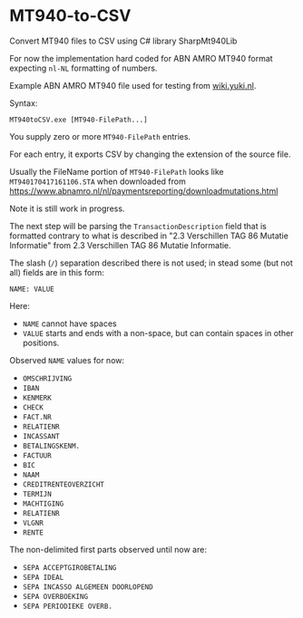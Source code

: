 # MT940-to-CSV
Convert MT940 files to CSV using C# library SharpMt940Lib

For now the implementation hard coded for ABN AMRO MT940 format expecting `nl-NL` formatting of numbers.

Example ABN AMRO MT940 file used for testing from [wiki.yuki.nl](http://wiki.yuki.nl/Default.aspx?Page=ABNAMRO%20MT940%20voorbeeld).

Syntax:

    MT940toCSV.exe [MT940-FilePath...]

You supply zero or more `MT940-FilePath` entries. 

For each entry, it exports CSV by changing the extension of the source file.

Usually the FileName portion of `MT940-FilePath` looks like `MT940170417161106.STA` when downloaded from https://www.abnamro.nl/nl/paymentsreporting/downloadmutations.html

Note it is still work in progress.

The next step will be parsing the `TransactionDescription` field that is formatted contrary to what is described in "2.3 Verschillen TAG 86 Mutatie Informatie" from 2.3 Verschillen TAG 86 Mutatie Informatie.

The slash (`/`) separation described there is not used; in stead some (but not all) fields are in this form:

    NAME: VALUE

Here:

- `NAME` cannot have spaces
- `VALUE` starts and ends with a non-space, but can contain spaces in other positions.

Observed `NAME` values for now:

- `OMSCHRIJVING`  
- `IBAN`  
- `KENMERK`  
- `CHECK`  
- `FACT.NR`  
- `RELATIENR`  
- `INCASSANT`  
- `BETALINGSKENM.`  
- `FACTUUR`  
- `BIC`  
- `NAAM`  
- `CREDITRENTEOVERZICHT`  
- `TERMIJN`  
- `MACHTIGING`  
- `RELATIENR`  
- `VLGNR`  
- `RENTE`  

The non-delimited first parts observed until now are:

- `SEPA ACCEPTGIROBETALING`  
- `SEPA IDEAL`  
- `SEPA INCASSO ALGEMEEN DOORLOPEND`  
- `SEPA OVERBOEKING`  
- `SEPA PERIODIEKE OVERB.`  

